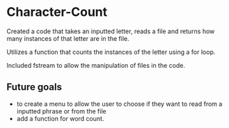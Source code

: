 # Character-Count

Created a code that takes an inputted letter, reads a file and returns how many instances of that letter are in the file. 

Utilizes a function that counts the instances of the letter using a for loop.

Included fstream to allow the manipulation of files in the code. 

## Future goals 


- to create a menu to allow the user to choose if they want to read from a inputted phrase or from the file
- add a function for word count. 

